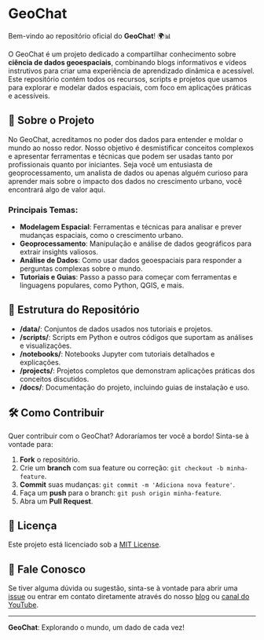 # GeoChat

Bem-vindo ao repositório oficial do **GeoChat**! 🌍📊

O GeoChat é um projeto dedicado a compartilhar conhecimento sobre **ciência de dados geoespaciais**, combinando blogs informativos e vídeos instrutivos para criar uma experiência de aprendizado dinâmica e acessível. Este repositório contém todos os recursos, scripts e projetos que usamos para explorar e modelar dados espaciais, com foco em aplicações práticas e acessíveis.

## 🚀 Sobre o Projeto

No GeoChat, acreditamos no poder dos dados para entender e moldar o mundo ao nosso redor. Nosso objetivo é desmistificar conceitos complexos e apresentar ferramentas e técnicas que podem ser usadas tanto por profissionais quanto por iniciantes. Seja você um entusiasta de geoprocessamento, um analista de dados ou apenas alguém curioso para aprender mais sobre o impacto dos dados no crescimento urbano, você encontrará algo de valor aqui.

### Principais Temas:

- **Modelagem Espacial**: Ferramentas e técnicas para analisar e prever mudanças espaciais, como o crescimento urbano.
- **Geoprocessamento**: Manipulação e análise de dados geográficos para extrair insights valiosos.
- **Análise de Dados**: Como usar dados geoespaciais para responder a perguntas complexas sobre o mundo.
- **Tutoriais e Guias**: Passo a passo para começar com ferramentas e linguagens populares, como Python, QGIS, e mais.

## 📂 Estrutura do Repositório

- **/data/**: Conjuntos de dados usados nos tutoriais e projetos.
- **/scripts/**: Scripts em Python e outros códigos que suportam as análises e visualizações.
- **/notebooks/**: Notebooks Jupyter com tutoriais detalhados e explicações.
- **/projects/**: Projetos completos que demonstram aplicações práticas dos conceitos discutidos.
- **/docs/**: Documentação do projeto, incluindo guias de instalação e uso.

## 🛠️ Como Contribuir

Quer contribuir com o GeoChat? Adoraríamos ter você a bordo! Sinta-se à vontade para:

1. **Fork** o repositório.
2. Crie um **branch** com sua feature ou correção: `git checkout -b minha-feature`.
3. **Commit** suas mudanças: `git commit -m 'Adiciona nova feature'`.
4. Faça um **push** para o branch: `git push origin minha-feature`.
5. Abra um **Pull Request**.

## 📝 Licença

Este projeto está licenciado sob a [MIT License](LICENSE).

## 💬 Fale Conosco

Se tiver alguma dúvida ou sugestão, sinta-se à vontade para abrir uma [issue](https://github.com/GeoChat/GeoChat/issues) ou entrar em contato diretamente através do nosso [blog](https://geochat.com) ou [canal do YouTube](https://www.youtube.com/GeoChat).

---

**GeoChat**: Explorando o mundo, um dado de cada vez!
